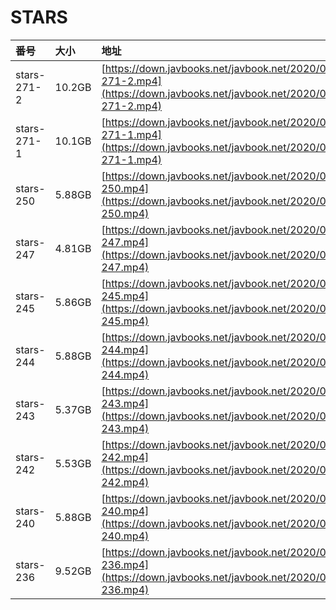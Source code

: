 # STARS

| 番号 | 大小 | 地址 |
| :--- | :--- | :--- |
| stars-271-2 | 10.2GB | [https://down.javbooks.net/javbook.net/2020/06/22/stars-271-2.mp4](https://down.javbooks.net/javbook.net/2020/06/22/stars-271-2.mp4) |
| stars-271-1 | 10.1GB | [https://down.javbooks.net/javbook.net/2020/06/22/stars-271-1.mp4](https://down.javbooks.net/javbook.net/2020/06/22/stars-271-1.mp4) |
| stars-250 | 5.88GB | [https://down.javbooks.net/javbook.net/2020/06/22/stars-250.mp4](https://down.javbooks.net/javbook.net/2020/06/22/stars-250.mp4) |
| stars-247 | 4.81GB | [https://down.javbooks.net/javbook.net/2020/06/22/stars-247.mp4](https://down.javbooks.net/javbook.net/2020/06/22/stars-247.mp4) |
| stars-245 | 5.86GB | [https://down.javbooks.net/javbook.net/2020/06/20/stars-245.mp4](https://down.javbooks.net/javbook.net/2020/06/20/stars-245.mp4) |
| stars-244 | 5.88GB | [https://down.javbooks.net/javbook.net/2020/06/20/stars-244.mp4](https://down.javbooks.net/javbook.net/2020/06/20/stars-244.mp4) |
| stars-243 | 5.37GB | [https://down.javbooks.net/javbook.net/2020/06/20/stars-243.mp4](https://down.javbooks.net/javbook.net/2020/06/20/stars-243.mp4) |
| stars-242 | 5.53GB | [https://down.javbooks.net/javbook.net/2020/06/20/stars-242.mp4](https://down.javbooks.net/javbook.net/2020/06/20/stars-242.mp4) |
| stars-240 | 5.88GB | [https://down.javbooks.net/javbook.net/2020/06/20/stars-240.mp4](https://down.javbooks.net/javbook.net/2020/06/20/stars-240.mp4) |
| stars-236 | 9.52GB | [https://down.javbooks.net/javbook.net/2020/06/20/stars-236.mp4](https://down.javbooks.net/javbook.net/2020/06/20/stars-236.mp4) |



